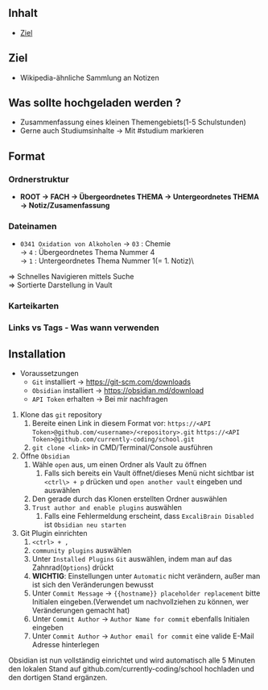 ## Inhalt
- [Ziel](#Ziel)
## Ziel
- Wikipedia-ähnliche Sammlung an Notizen

## Was sollte hochgeladen werden ?
- Zusammenfassung eines kleinen Themengebiets(1-5 Schulstunden)
- Gerne auch Studiumsinhalte -> Mit #studium markieren
## Format
### Ordnerstruktur
 - **ROOT -> FACH -> Übergeordnetes THEMA -> Untergeordnetes THEMA -> Notiz/Zusamenfassung**

### Dateinamen
- `0341 Oxidation von Alkoholen`
-> `03` : Chemie\
-> `4` : Übergeordnetes Thema Nummer 4\
-> `1` : Untergeordnetes Thema Nummer 1(= 1. Notiz)\

=> Schnelles Navigieren mittels Suche\
=> Sortierte Darstellung in Vault

### Karteikarten

### Links vs Tags - Was wann verwenden


## Installation
- Voraussetzungen
	- `Git` installiert -> https://git-scm.com/downloads
	- `Obsidian` installiert -> https://obsidian.md/download
	- `API Token` erhalten -> Bei mir nachfragen
1. Klone das `git` repository
	1. Bereite einen Link in diesem Format vor:
		`https://<API Token>@github.com/<username>/<repository>.git`
		`https://<API Token>@github.com/currently-coding/school.git`
	2. `git clone <link>` in CMD/Terminal/Console ausführen
2. Öffne `Obsidian`
	1. Wähle `open` aus, um einen Ordner als Vault zu öffnen
		1. Falls sich bereits ein Vault öffnet/dieses Menü nicht sichtbar ist `<ctrl\> + p` drücken und `open another vault` eingeben und auswählen
	2. Den gerade durch das Klonen erstellten Ordner auswählen
	3. `Trust author and enable plugins` auswählen
		1. Falls eine Fehlermeldung erscheint, dass `ExcaliBrain Disabled` ist `Obsidian neu starten`
3. Git Plugin einrichten
	1. `<ctrl> + ,`
	2. `community plugins` auswählen
	3. Unter `Installed Plugins` `Git` auswählen, indem man auf das Zahnrad(`Options`) drückt
	4. **WICHTIG**: Einstellungen unter `Automatic` nicht verändern, außer man ist sich den Veränderungen bewusst
	5. Unter `Commit Message` -> `{{hostname}} placeholder replacement` bitte Initialen eingeben.(Verwendet um nachvollziehen zu können, wer Veränderungen gemacht hat)
	6. Unter `Commit Author` -> `Author Name for commit` ebenfalls Initialen eingeben
	7. Unter `Commit Author` -> `Author email for commit` eine valide E-Mail Adresse hinterlegen

Obsidian ist nun vollständig einrichtet und wird automatisch alle 5 Minuten den lokalen Stand auf github.com/currently-coding/school hochladen und den dortigen Stand ergänzen.
